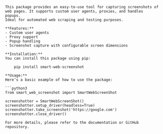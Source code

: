     This package provides an easy-to-use tool for capturing screenshots of web pages. It supports custom user agents, proxies, and handles popups. 
    Ideal for automated web scraping and testing purposes. 

    **Features:**
    - Custom user agents
    - Proxy support
    - Popup handling
    - Screenshot capture with configurable screen dimensions

    **Installation:**
    You can install this package using pip:

        pip install smart-web-screenshot

    **Usage:**
    Here’s a basic example of how to use the package:

    ```python3
    from smart_web_screenshot import SmartWebScreenShot

    screenshotter = SmartWebScreenShot()
    screenshotter.setup_driver(headless=True)
    screenshotter.take_screenshot('https://google.com')
    screenshotter.close_driver()
    
    For more details, please refer to the documentation or GitHub repository.
